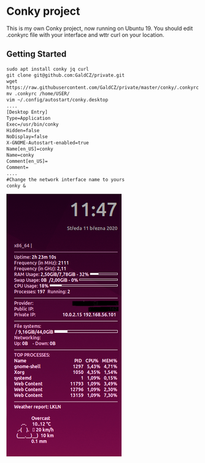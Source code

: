 # Conky project
This is my own Conky project, now running on Ubuntu 19.
You should edit .conkyrc file with your interface and wttr curl on your location.

## Getting Started
```
sudo apt install conky jq curl
git clone git@github.com:GaldCZ/private.git
wget https://raw.githubusercontent.com/GaldCZ/private/master/conky/.conkyrc
mv .conkyrc /home/USER/
vim ~/.config/autostart/conky.desktop
....
[Desktop Entry]
Type=Application
Exec=/usr/bin/conky
Hidden=false
NoDisplay=false
X-GNOME-Autostart-enabled=true
Name[en_US]=conky
Name=conky
Comment[en_US]=
Comment=
....
#Change the network interface name to yours
conky &
```
<img src="https://github.com/GaldCZ/private/blob/master/conky/conky.png">
